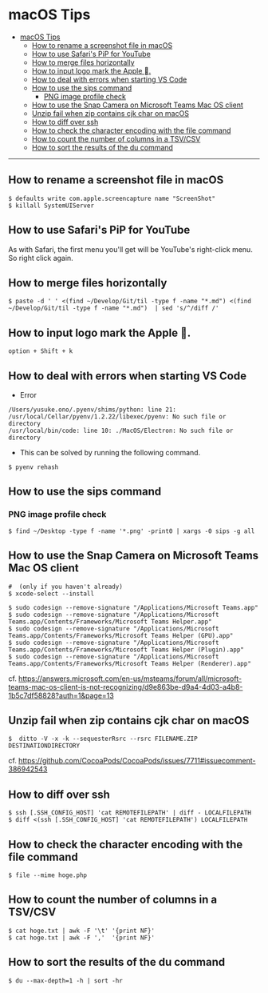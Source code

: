 # macOS Tips

- [macOS Tips](#macos-tips)
  - [How to rename a screenshot file in macOS](#how-to-rename-a-screenshot-file-in-macos)
  - [How to use Safari's PiP for YouTube](#how-to-use-safaris-pip-for-youtube)
  - [How to merge files horizontally](#how-to-merge-files-horizontally)
  - [How to input logo mark the Apple .](#how-to-input-logo-mark-the-apple-)
  - [How to deal with errors when starting VS Code](#how-to-deal-with-errors-when-starting-vs-code)
  - [How to use the sips command](#how-to-use-the-sips-command)
    - [PNG image profile check](#png-image-profile-check)
  - [How to use the Snap Camera on Microsoft Teams Mac OS client](#how-to-use-the-snap-camera-on-microsoft-teams-mac-os-client)
  - [Unzip fail when zip contains cjk char on macOS](#unzip-fail-when-zip-contains-cjk-char-on-macos)
  - [How to diff over ssh](#how-to-diff-over-ssh)
  - [How to check the character encoding with the file command](#how-to-check-the-character-encoding-with-the-file-command)
  - [How to count the number of columns in a TSV/CSV](#how-to-count-the-number-of-columns-in-a-tsvcsv)
  - [How to sort the results of the du command](#how-to-sort-the-results-of-the-du-command)

---

## How to rename a screenshot file in macOS

```
$ defaults write com.apple.screencapture name "ScreenShot"
$ killall SystemUIServer
```

## How to use Safari's PiP for YouTube

As with Safari, the first menu you'll get will be YouTube's right-click menu. So right click again.

## How to merge files horizontally

```
$ paste -d ' ' <(find ~/Develop/Git/til -type f -name "*.md") <(find ~/Develop/Git/til -type f -name "*.md")  | sed 's/^/diff /'
```

## How to input logo mark the Apple .

```option + Shift + k``` 

## How to deal with errors when starting VS Code

* Error

```
/Users/yusuke.ono/.pyenv/shims/python: line 21: /usr/local/Cellar/pyenv/1.2.22/libexec/pyenv: No such file or directory
/usr/local/bin/code: line 10: ./MacOS/Electron: No such file or directory
```

* This can be solved by running the following command.

```
$ pyenv rehash
```

## How to use the sips command

### PNG image profile check

```
$ find ~/Desktop -type f -name '*.png' -print0 | xargs -0 sips -g all
```

## How to use the Snap Camera on Microsoft Teams Mac OS client

```
#  (only if you haven't already)
$ xcode-select --install

$ sudo codesign --remove-signature "/Applications/Microsoft Teams.app"
$ sudo codesign --remove-signature "/Applications/Microsoft Teams.app/Contents/Frameworks/Microsoft Teams Helper.app"
$ sudo codesign --remove-signature "/Applications/Microsoft Teams.app/Contents/Frameworks/Microsoft Teams Helper (GPU).app"
$ sudo codesign --remove-signature "/Applications/Microsoft Teams.app/Contents/Frameworks/Microsoft Teams Helper (Plugin).app"
$ sudo codesign --remove-signature "/Applications/Microsoft Teams.app/Contents/Frameworks/Microsoft Teams Helper (Renderer).app"
```

cf. https://answers.microsoft.com/en-us/msteams/forum/all/microsoft-teams-mac-os-client-is-not-recognizing/d9e863be-d9a4-4d03-a4b8-1b5c7df58828?auth=1&page=13

## Unzip fail when zip contains cjk char on macOS

```
$  ditto -V -x -k --sequesterRsrc --rsrc FILENAME.ZIP DESTINATIONDIRECTORY
```

cf. https://github.com/CocoaPods/CocoaPods/issues/7711#issuecomment-386942543

## How to diff over ssh

```
$ ssh [.SSH_CONFIG_HOST] 'cat REMOTEFILEPATH' | diff - LOCALFILEPATH
$ diff <(ssh [.SSH_CONFIG_HOST] 'cat REMOTEFILEPATH') LOCALFILEPATH
```

## How to check the character encoding with the file command

```
$ file --mime hoge.php
```

## How to count the number of columns in a TSV/CSV

```
$ cat hoge.txt | awk -F '\t' '{print NF}'
$ cat hoge.txt | awk -F ','  '{print NF}'
```

## How to sort the results of the du command

```
$ du --max-depth=1 -h | sort -hr
```
